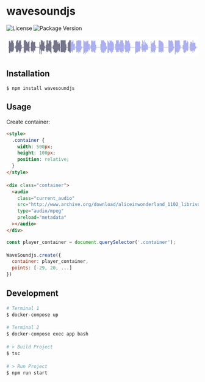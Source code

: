 # wavesoundjs

![License](https://img.shields.io/npm/l/wavesoundjs)
![Package Version](https://img.shields.io/npm/v/wavesoundjs)

![SoundWaweformJS example](media/screenshot.png)

## Installation

```
$ npm install wavesoundjs
```

## Usage

Create container:

```html
<style>
  .container {
    width: 500px;
    height: 100px;
    position: relative;
  }
</style>

<div class="container">
  <audio
    class="current_audio"
    src="http://www.archive.org/download/aliceinwonderland_1102_librivox/aliceinwonderland_00_carroll.mp3"
    type="audio/mpeg"
    preload="metadata"
  ></audio>
</div>
```

```js
const player_container = document.querySelector('.container');

WaveSoundjs.create({
  container: player_container,
  points: [-29, 20, ...]
})
```

## Development

```sh
# Terminal 1
$ docker-compose up

# Terminal 2
$ docker-compose exec app bash

# > Build Project
$ tsc

# > Run Project
$ npm run start
```
